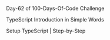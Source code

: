 Day-62 of 100-Days-Of-Code Challenge

TypeScript Introduction in Simple Words

Setup TypeScript | Step-by-Step
